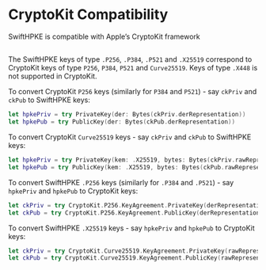 # CryptoKit Compatibility

SwiftHPKE is compatible with Apple’s CryptoKit framework

## 

The SwiftHPKE keys of type `.P256`, `.P384`, `.P521` and `.X25519` correspond to CryptoKit keys of type `P256`, `P384`, `P521` and `Curve25519`. Keys of type `.X448` is not supported in CryptoKit.

To convert CryptoKit `P256` keys (similarly for `P384` and `P521`) - say `ckPriv` and `ckPub` to SwiftHPKE keys:

```swift
let hpkePriv = try PrivateKey(der: Bytes(ckPriv.derRepresentation))
let hpkePub = try PublicKey(der: Bytes(ckPub.derRepresentation))
```

To convert CryptoKit `Curve25519` keys - say `ckPriv` and `ckPub` to SwiftHPKE keys:

```swift
let hpkePriv = try PrivateKey(kem: .X25519, bytes: Bytes(ckPriv.rawRepresentation))
let hpkePub = try PublicKey(kem: .X25519, bytes: Bytes(ckPub.rawRepresentation))
```

To convert SwiftHPKE `.P256` keys (similarly for `.P384` and `.P521`) - say `hpkePriv` and `hpkePub` to CryptoKit keys:

```swift
let ckPriv = try CryptoKit.P256.KeyAgreement.PrivateKey(derRepresentation: hpkePriv.der)
let ckPub = try CryptoKit.P256.KeyAgreement.PublicKey(derRepresentation: hpkePub.der)
```

To convert SwiftHPKE `.X25519` keys - say `hpkePriv` and `hpkePub` to CryptoKit keys:

```swift
let ckPriv = try CryptoKit.Curve25519.KeyAgreement.PrivateKey(rawRepresentation: hpkePriv.bytes)
let ckPub = try CryptoKit.Curve25519.KeyAgreement.PublicKey(rawRepresentation: hpkePub.bytes)
```
